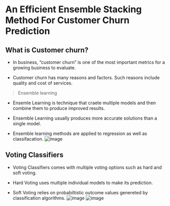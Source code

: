 # An Efficient Ensemble Stacking Method For Customer Churn Prediction
## What is Customer churn?
- In business, “customer churn” is  one of the most important metrics for a growing business to evaluate.
* Customer churn has many reasons and factors. Such reasons include quality and cost of services.
> Ensemble learning
- Ensemle Learning is technique that craete multiple models and then combine them to produce improved results.
* Ensemble Learning usually produces more accurate solutions than a single model.
+ Ensemble learning methods are applied to regression as well as classifacation.
![image](https://user-images.githubusercontent.com/92161283/212068807-121c0a3c-a367-43c1-86f5-6508a4d48948.png)
## Voting Classifiers
- Voting Classifiers comes with multiple voting options such as hard and soft voting.
+ Hard Voting uses multiple individual models to make its prediction.
*  Soft Voting relies on probabiltistic outcome values genereted by classification algorithms.
![image](https://user-images.githubusercontent.com/92161283/212069100-4d640890-aab6-41d1-b01f-609891bf5517.png)
![image](https://user-images.githubusercontent.com/92161283/212069149-a5ac3a1d-d5e6-4db7-8f43-30843f904c60.png)
